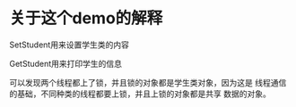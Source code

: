 # 关于这个demo的解释
SetStudent用来设置学生类的内容

GetStudent用来打印学生的信息

可以发现两个线程都上了锁，并且锁的对象都是学生类对象，因为这是
线程通信的基础，不同种类的线程都要上锁，并且上锁的对象都是共享
数据的对象。